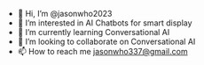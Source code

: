 - 👋 Hi, I’m @jasonwho2023
- 👀 I’m interested in AI Chatbots for smart display 
- 🌱 I’m currently learning  Conversational AI 
- 💞️ I’m looking to collaborate on  Conversational AI 
- 📫 How to reach me jasonwho337@gmail.com

<!---
jasonwho2023/jasonwho2023 is a ✨ special ✨ repository because its `README.md` (this file) appears on your GitHub profile.
You can click the Preview link to take a look at your changes.
--->
